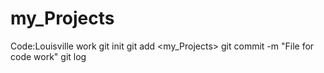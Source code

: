 # my_Projects
Code:Louisville work
git init
git add <my_Projects>
git commit -m "File for code work"
git log

